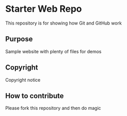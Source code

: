 # Starter Web Repo

This repository is for showing how Git and GitHub work

## Purpose

Sample website with plenty of files for demos

## Copyright

Copyright notice

## How to contribute

Please fork this repository and then do magic